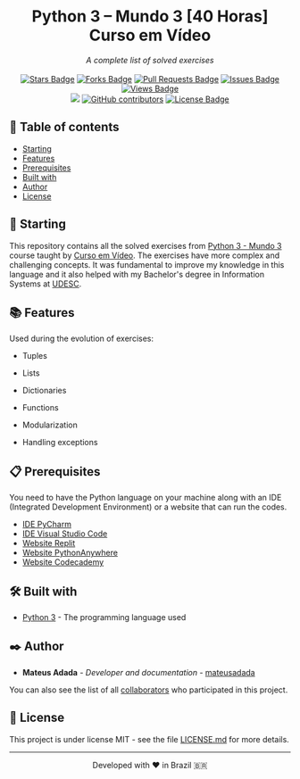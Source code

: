 <h1 align="center">Python 3 – Mundo 3 [40 Horas] Curso em Vídeo</h1>
<div align="center"><i>A complete list of solved exercises</i><br><br>
<a href="https://github.com/mateusadada/python3-Mundo3-CursoEmVideo/stargazers"><img src="https://img.shields.io/github/stars/mateusadada/python3-Mundo3-CursoEmVideo" alt="Stars Badge"/></a>
<a href="https://github.com/mateusadada/python3-Mundo3-CursoEmVideo/network/members"><img src="https://img.shields.io/github/forks/mateusadada/python3-Mundo3-CursoEmVideo" alt="Forks Badge"/></a>
<a href="https://github.com/mateusadada/python3-Mundo3-CursoEmVideo/pulls"><img src="https://img.shields.io/github/issues-pr/mateusadada/python3-Mundo3-CursoEmVideo" alt="Pull Requests Badge"/></a>
<a href="https://github.com/mateusadada/python3-Mundo3-CursoEmVideo/issues"><img src="https://img.shields.io/github/issues/mateusadada/python3-Mundo3-CursoEmVideo" alt="Issues Badge"/></a>
<a href="https://github.com/mateusadada/python3-Mundo3-CursoEmVideo"><img src="https://views.whatilearened.today/views/github/mateusadada/python3-Mundo3-CursoEmVideo.svg" alt="Views Badge"/></a>
<br><a href="https://mateusadada.github.io/python3-Mundo3-CursoEmVideo" target="blank"><img src="https://img.shields.io/website?url=https%3A%2F%2Fmateusadada.github.io%2Fpython3-Mundo3-CursoEmVideo&logo=github" /></a>
<a href="https://github.com/mateusadada/python3-Mundo3-CursoEmVideo/graphs/contributors"><img alt="GitHub contributors" src="https://img.shields.io/github/contributors/mateusadada/python3-Mundo3-CursoEmVideo?color=2b9348"></a>
<a href="https://github.com/mateusadada/python3-Mundo3-CursoEmVideo/blob/main/LICENSE"><img src="https://img.shields.io/github/license/mateusadada/python3-Mundo3-CursoEmVideo?color=2b9348" alt="License Badge"/></a>
</div>

## 📜 Table of contents

- [Starting](#-starting)
- [Features](#-features)
- [Prerequisites](#-prerequisites)
- [Built with](#%EF%B8%8F-built-with)
- [Author](#%EF%B8%8F-author)
- [License](#-license)

## 🚀 Starting

This repository contains all the solved exercises from [Python 3 - Mundo 3](https://www.cursoemvideo.com/curso/python-3-mundo-3/) course taught by [Curso em Vídeo](https://www.cursoemvideo.com/). The exercises have more complex and challenging concepts. It was fundamental to improve my knowledge in this language and it also helped with my Bachelor's degree in Information Systems at [UDESC](https://www.udesc.br/).

## 📚 Features

Used during the evolution of exercises:

- Tuples

- Lists

- Dictionaries

- Functions

- Modularization

- Handling exceptions

## 📋 Prerequisites

You need to have the Python language on your machine along with an IDE (Integrated Development Environment) or a website that can run the codes.

* [IDE PyCharm](https://www.jetbrains.com/pycharm/)
* [IDE Visual Studio Code](https://code.visualstudio.com/)
* [Website Replit](https://replit.com/)
* [Website PythonAnywhere](https://www.pythonanywhere.com/)
* [Website Codecademy](https://www.codecademy.com/)

## 🛠️ Built with

* [Python 3](https://www.python.org/) - The programming language used

## ✒️ Author

* **Mateus Adada** - *Developer and documentation* - [mateusadada](https://github.com/mateusadada)

You can also see the list of all [collaborators](https://github.com/mateusadada/python3-Mundo3-CursoEmVideo/graphs/contributors) who participated in this project.

## 📄 License

This project is under license MIT - see the file [LICENSE.md](https://github.com/mateusadada/python3-Mundo3-CursoEmVideo/blob/main/LICENSE) for more details.

<hr><p align="center">Developed with ❤️ in Brazil 🇧🇷</p>
